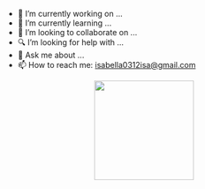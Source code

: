 - 🌸 I’m currently working on ...
- 🌸 I’m currently learning ...
- 🌸 I’m looking to collaborate on ...
- 🔍 I’m looking for help with ...
- 💬 Ask me about ...
- 📫 How to reach me: isabella0312isa@gmail.com 

<div align="center">
  <a href="https://github.com/rafaballerini">
  <img height="180em" src="https://github-readme-stats.vercel.app/api?username=isa0312&show_icons=true&theme=dracula&include_all_commits=true&count_private=true"/>
</div>
